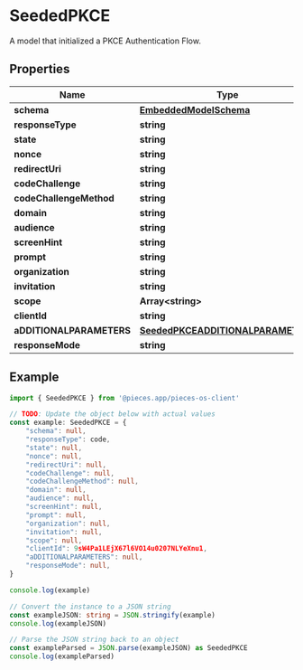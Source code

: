
# SeededPKCE

A model that initialized a PKCE Authentication Flow.

## Properties

Name | Type
------------ | -------------
**schema** | [**EmbeddedModelSchema**](EmbeddedModelSchema)
**responseType** | **string**
**state** | **string**
**nonce** | **string**
**redirectUri** | **string**
**codeChallenge** | **string**
**codeChallengeMethod** | **string**
**domain** | **string**
**audience** | **string**
**screenHint** | **string**
**prompt** | **string**
**organization** | **string**
**invitation** | **string**
**scope** | **Array&lt;string&gt;**
**clientId** | **string**
**aDDITIONALPARAMETERS** | [**SeededPKCEADDITIONALPARAMETERS**](SeededPKCEADDITIONALPARAMETERS)
**responseMode** | **string**

## Example

```typescript
import { SeededPKCE } from '@pieces.app/pieces-os-client'

// TODO: Update the object below with actual values
const example: SeededPKCE = {
    "schema": null,
    "responseType": code,
    "state": null,
    "nonce": null,
    "redirectUri": null,
    "codeChallenge": null,
    "codeChallengeMethod": null,
    "domain": null,
    "audience": null,
    "screenHint": null,
    "prompt": null,
    "organization": null,
    "invitation": null,
    "scope": null,
    "clientId": 9sW4Pa1LEjX67l6VO14u0207NLYeXnu1,
    "aDDITIONALPARAMETERS": null,
    "responseMode": null,
}

console.log(example)

// Convert the instance to a JSON string
const exampleJSON: string = JSON.stringify(example)
console.log(exampleJSON)

// Parse the JSON string back to an object
const exampleParsed = JSON.parse(exampleJSON) as SeededPKCE
console.log(exampleParsed)
```


